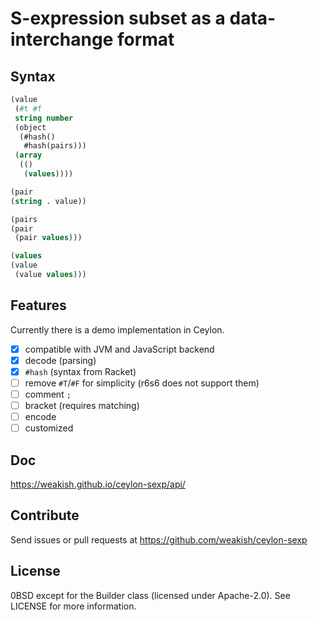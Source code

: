 S-expression subset as a data-interchange format
================================================

Syntax
------

```lisp
(value
 (#t #f
 string number
 (object
  (#hash()
   #hash(pairs)))
 (array
  (()
   (values))))

(pair
(string . value))

(pairs
(pair
 (pair values)))

(values
(value
 (value values)))
```

Features
--------

Currently there is a demo implementation in Ceylon.

- [x] compatible with JVM and JavaScript backend
- [x] decode (parsing)
- [x] `#hash` (syntax from Racket)
- [ ] remove `#T`/`#F` for simplicity (r6s6 does not support them)
- [ ] comment `;`
- [ ] bracket (requires matching)
- [ ] encode
- [ ] customized

Doc
---

<https://weakish.github.io/ceylon-sexp/api/>

Contribute
----------

Send issues or pull requests at
<https://github.com/weakish/ceylon-sexp>

License
-------

0BSD except for the Builder class (licensed under Apache-2.0).
See LICENSE for more information.